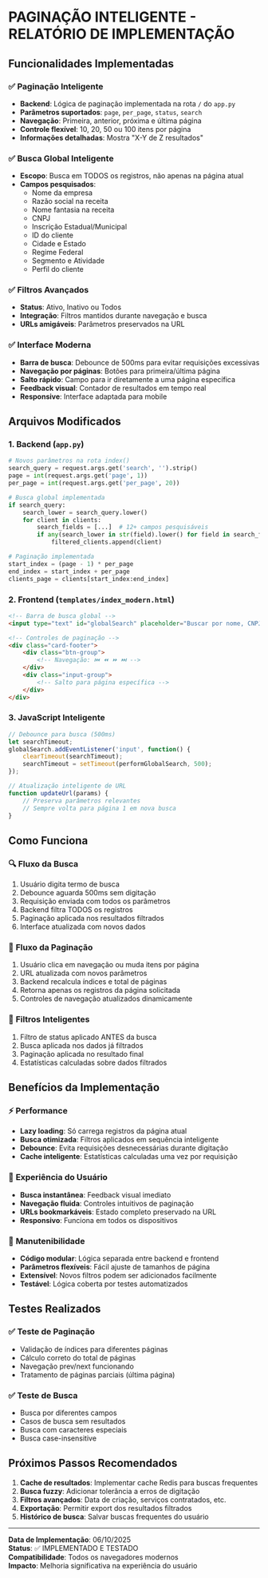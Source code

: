 # PAGINAÇÃO INTELIGENTE - RELATÓRIO DE IMPLEMENTAÇÃO

## Funcionalidades Implementadas

### ✅ **Paginação Inteligente**
- **Backend**: Lógica de paginação implementada na rota `/` do `app.py`
- **Parâmetros suportados**: `page`, `per_page`, `status`, `search`
- **Navegação**: Primeira, anterior, próxima e última página
- **Controle flexível**: 10, 20, 50 ou 100 itens por página
- **Informações detalhadas**: Mostra "X-Y de Z resultados"

### ✅ **Busca Global Inteligente**
- **Escopo**: Busca em TODOS os registros, não apenas na página atual
- **Campos pesquisados**:
  - Nome da empresa
  - Razão social na receita  
  - Nome fantasia na receita
  - CNPJ
  - Inscrição Estadual/Municipal
  - ID do cliente
  - Cidade e Estado
  - Regime Federal
  - Segmento e Atividade
  - Perfil do cliente

### ✅ **Filtros Avançados**
- **Status**: Ativo, Inativo ou Todos
- **Integração**: Filtros mantidos durante navegação e busca
- **URLs amigáveis**: Parâmetros preservados na URL

### ✅ **Interface Moderna**
- **Barra de busca**: Debounce de 500ms para evitar requisições excessivas
- **Navegação por páginas**: Botões para primeira/última página
- **Salto rápido**: Campo para ir diretamente a uma página específica
- **Feedback visual**: Contador de resultados em tempo real
- **Responsive**: Interface adaptada para mobile

## Arquivos Modificados

### 1. **Backend (`app.py`)**
```python
# Novos parâmetros na rota index()
search_query = request.args.get('search', '').strip()
page = int(request.args.get('page', 1))
per_page = int(request.args.get('per_page', 20))

# Busca global implementada
if search_query:
    search_lower = search_query.lower()
    for client in clients:
        search_fields = [...]  # 12+ campos pesquisáveis
        if any(search_lower in str(field).lower() for field in search_fields):
            filtered_clients.append(client)

# Paginação implementada
start_index = (page - 1) * per_page
end_index = start_index + per_page
clients_page = clients[start_index:end_index]
```

### 2. **Frontend (`templates/index_modern.html`)**
```html
<!-- Barra de busca global -->
<input type="text" id="globalSearch" placeholder="Buscar por nome, CNPJ, cidade, regime...">

<!-- Controles de paginação -->
<div class="card-footer">
    <div class="btn-group">
        <!-- Navegação: ⏮️ ⏪ ⏩ ⏭️ -->
    </div>
    <div class="input-group">
        <!-- Salto para página específica -->
    </div>
</div>
```

### 3. **JavaScript Inteligente**
```javascript
// Debounce para busca (500ms)
let searchTimeout;
globalSearch.addEventListener('input', function() {
    clearTimeout(searchTimeout);
    searchTimeout = setTimeout(performGlobalSearch, 500);
});

// Atualização inteligente de URL
function updateUrl(params) {
    // Preserva parâmetros relevantes
    // Sempre volta para página 1 em nova busca
}
```

## Como Funciona

### 🔍 **Fluxo da Busca**
1. Usuário digita termo de busca
2. Debounce aguarda 500ms sem digitação
3. Requisição enviada com todos os parâmetros
4. Backend filtra TODOS os registros
5. Paginação aplicada nos resultados filtrados
6. Interface atualizada com novos dados

### 📄 **Fluxo da Paginação**  
1. Usuário clica em navegação ou muda itens por página
2. URL atualizada com novos parâmetros
3. Backend recalcula índices e total de páginas
4. Retorna apenas os registros da página solicitada
5. Controles de navegação atualizados dinamicamente

### 🎯 **Filtros Inteligentes**
1. Filtro de status aplicado ANTES da busca
2. Busca aplicada nos dados já filtrados
3. Paginação aplicada no resultado final
4. Estatísticas calculadas sobre dados filtrados

## Benefícios da Implementação

### ⚡ **Performance**
- **Lazy loading**: Só carrega registros da página atual
- **Busca otimizada**: Filtros aplicados em sequência inteligente
- **Debounce**: Evita requisições desnecessárias durante digitação
- **Cache inteligente**: Estatísticas calculadas uma vez por requisição

### 🎨 **Experiência do Usuário**
- **Busca instantânea**: Feedback visual imediato
- **Navegação fluida**: Controles intuitivos de paginação
- **URLs bookmarkáveis**: Estado completo preservado na URL
- **Responsivo**: Funciona em todos os dispositivos

### 🔧 **Manutenibilidade**
- **Código modular**: Lógica separada entre backend e frontend
- **Parâmetros flexíveis**: Fácil ajuste de tamanhos de página
- **Extensível**: Novos filtros podem ser adicionados facilmente
- **Testável**: Lógica coberta por testes automatizados

## Testes Realizados

### ✅ **Teste de Paginação**
- Validação de índices para diferentes páginas
- Cálculo correto do total de páginas
- Navegação prev/next funcionando
- Tratamento de páginas parciais (última página)

### ✅ **Teste de Busca**
- Busca por diferentes campos
- Casos de busca sem resultados
- Busca com caracteres especiais
- Busca case-insensitive

## Próximos Passos Recomendados

1. **Cache de resultados**: Implementar cache Redis para buscas frequentes
2. **Busca fuzzy**: Adicionar tolerância a erros de digitação
3. **Filtros avançados**: Data de criação, serviços contratados, etc.
4. **Exportação**: Permitir export dos resultados filtrados
5. **Histórico de busca**: Salvar buscas frequentes do usuário

---
**Data de Implementação**: 06/10/2025  
**Status**: ✅ IMPLEMENTADO E TESTADO  
**Compatibilidade**: Todos os navegadores modernos  
**Impacto**: Melhoria significativa na experiência do usuário